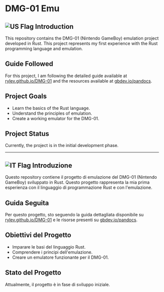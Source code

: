 # DMG-01 Emu

## ![US Flag](https://raw.githubusercontent.com/stevenrskelton/flag-icon/master/png/16/country-4x3/us.png) Introduction

This repository contains the DMG-01 (Nintendo GameBoy) emulation project developed in Rust. This project represents my first experience with the Rust programming language and emulation.

## Guide Followed

For this project, I am following the detailed guide available at [rylev.github.io/DMG-01](https://rylev.github.io/DMG-01/) and the resources available at [gbdev.io/pandocs](https://gbdev.io/pandocs/).

## Project Goals

- Learn the basics of the Rust language.
- Understand the principles of emulation.
- Create a working emulator for the DMG-01.

## Project Status

Currently, the project is in the initial development phase.

---

## ![IT Flag](https://raw.githubusercontent.com/stevenrskelton/flag-icon/master/png/16/country-4x3/it.png) Introduzione

Questo repository contiene il progetto di emulazione del DMG-01 (Nintendo GameBoy) sviluppato in Rust. Questo progetto rappresenta la mia prima esperienza con il linguaggio di programmazione Rust e con l'emulazione.

## Guida Seguita

Per questo progetto, sto seguendo la guida dettagliata disponibile su [rylev.github.io/DMG-01](https://rylev.github.io/DMG-01/) e le risorse presenti su [gbdev.io/pandocs](https://gbdev.io/pandocs/).

## Obiettivi del Progetto

- Imparare le basi del linguaggio Rust.
- Comprendere i principi dell'emulazione.
- Creare un emulatore funzionante per il DMG-01.

## Stato del Progetto

Attualmente, il progetto è in fase di sviluppo iniziale.


